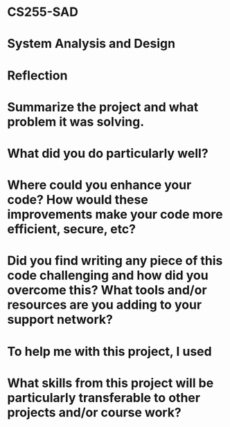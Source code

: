 # CS255-SAD
# System Analysis and Design

# Reflection

# Summarize the project and what problem it was solving.


# What did you do particularly well?


# Where could you enhance your code? How would these improvements make your code more efficient, secure, etc?


# Did you find writing any piece of this code challenging and how did you overcome this? What tools and/or resources are you adding to your support network?


# To help me with this project, I used


# What skills from this project will be particularly transferable to other projects and/or course work?

